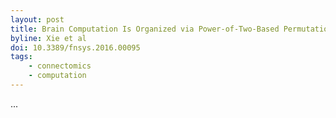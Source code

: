 ```yaml
---
layout: post
title: Brain Computation Is Organized via Power-of-Two-Based Permutation Logic
byline: Xie et al
doi: 10.3389/fnsys.2016.00095
tags:
    - connectomics
    - computation
---
```


...
